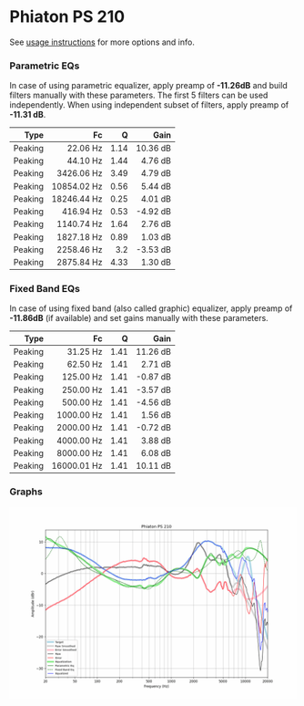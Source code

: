 # Phiaton PS 210
See [usage instructions](https://github.com/jaakkopasanen/AutoEq#usage) for more options and info.

### Parametric EQs
In case of using parametric equalizer, apply preamp of **-11.26dB** and build filters manually
with these parameters. The first 5 filters can be used independently.
When using independent subset of filters, apply preamp of **-11.31 dB**.

| Type    | Fc          |    Q | Gain     |
|--------:|------------:|-----:|---------:|
| Peaking | 22.06 Hz    | 1.14 | 10.36 dB |
| Peaking | 44.10 Hz    | 1.44 | 4.76 dB  |
| Peaking | 3426.06 Hz  | 3.49 | 4.79 dB  |
| Peaking | 10854.02 Hz | 0.56 | 5.44 dB  |
| Peaking | 18246.44 Hz | 0.25 | 4.01 dB  |
| Peaking | 416.94 Hz   | 0.53 | -4.92 dB |
| Peaking | 1140.74 Hz  | 1.64 | 2.76 dB  |
| Peaking | 1827.18 Hz  | 0.89 | 1.03 dB  |
| Peaking | 2258.46 Hz  | 3.2  | -3.53 dB |
| Peaking | 2875.84 Hz  | 4.33 | 1.30 dB  |

### Fixed Band EQs
In case of using fixed band (also called graphic) equalizer, apply preamp of **-11.86dB**
(if available) and set gains manually with these parameters.

| Type    | Fc          |    Q | Gain     |
|--------:|------------:|-----:|---------:|
| Peaking | 31.25 Hz    | 1.41 | 11.26 dB |
| Peaking | 62.50 Hz    | 1.41 | 2.71 dB  |
| Peaking | 125.00 Hz   | 1.41 | -0.87 dB |
| Peaking | 250.00 Hz   | 1.41 | -3.57 dB |
| Peaking | 500.00 Hz   | 1.41 | -4.56 dB |
| Peaking | 1000.00 Hz  | 1.41 | 1.56 dB  |
| Peaking | 2000.00 Hz  | 1.41 | -0.72 dB |
| Peaking | 4000.00 Hz  | 1.41 | 3.88 dB  |
| Peaking | 8000.00 Hz  | 1.41 | 6.08 dB  |
| Peaking | 16000.01 Hz | 1.41 | 10.11 dB |

### Graphs
![](./Phiaton%20PS%20210.png)